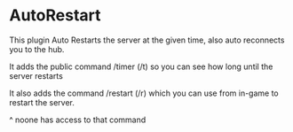 # AutoRestart

This plugin Auto Restarts the server at the given time, also auto reconnects you to the hub.

It adds the public command /timer (/t) so you can see how long until the server restarts

It also adds the command /restart (/r) which you can use from in-game to restart the server. 

^ noone has access to that command
